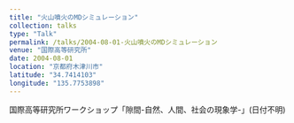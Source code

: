 ```yaml
---
title: "火山噴火のMDシミュレーション"
collection: talks
type: "Talk"
permalink: /talks/2004-08-01-火山噴火のMDシミュレーション
venue: "国際高等研究所"
date: 2004-08-01
location: "京都府木津川市"
latitude: "34.7414103"
longitude: "135.7753898"
---
```


国際高等研究所ワークショップ「隙間-自然、人間、社会の現象学-」(日付不明)
